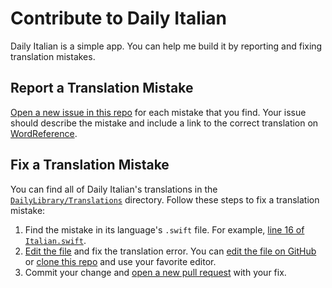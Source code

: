 #  Contribute to Daily Italian

Daily Italian is a simple app. You can help me build it by reporting and fixing translation mistakes.

## Report a Translation Mistake

[Open a new issue in this repo](https://github.com/jungaretti/daily-language/issues/new) for each mistake that you find. Your issue should describe the mistake and include a link to the correct translation on [WordReference](https://www.wordreference.com/).

## Fix a Translation Mistake

You can find all of Daily Italian's translations in the [`DailyLibrary/Translations`](https://github.com/jungaretti/daily-language/tree/main/DailyLibrary/Sources/DailyLibrary/Translations) directory. Follow these steps to fix a translation mistake:

1. Find the mistake in its language's `.swift` file. For example, [line 16 of `Italian.swift`](https://github.com/jungaretti/daily-language/blob/main/DailyLibrary/Translations/Italian.swift#L16).
2. [Edit the file](https://docs.github.com/en/repositories/working-with-files/managing-files/editing-files) and fix the translation error. You can [edit the file on GitHub](https://docs.github.com/en/repositories/working-with-files/managing-files/editing-files) or [clone this repo](https://docs.github.com/en/repositories/creating-and-managing-repositories/cloning-a-repository) and use your favorite editor.
3. Commit your change and [open a new pull request](https://www.youtube.com/watch?v=8lGpZkjnkt4) with your fix. 
